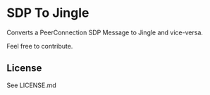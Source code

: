 SDP To Jingle
=============

Converts a PeerConnection SDP Message to Jingle and vice-versa.

Feel free to contribute.

License
-------
See LICENSE.md